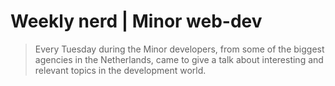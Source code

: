 # Weekly nerd \| Minor web-dev

> Every Tuesday during the Minor developers, from some of the biggest agencies in the Netherlands, came to give a talk about interesting and relevant topics in the development world.



